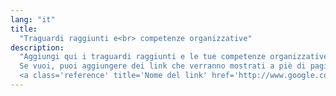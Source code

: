 ```yaml
---
lang: "it"
title:
  "Traguardi raggiunti e<br> competenze organizzative"
description:
  "Aggiungi qui i traguardi raggiunti e le tue competenze organizzative.
  Se vuoi, puoi aggiungere dei link che verranno mostrati a piè di pagina quando questa verrà stampata. Ecco come fare:
  <a class='reference' title='Nome del link' href='http://www.google.com'>testo che vorresti venisse mostrato sulla pagina</a>".
---
```

